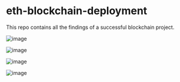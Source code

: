 # eth-blockchain-deployment
This repo contains all the findings of a successful blockchain project.

![image](https://user-images.githubusercontent.com/37605427/132278680-a5c29822-e537-4a66-bd47-c9653e0b9aa8.png)

![image](https://user-images.githubusercontent.com/37605427/132278822-81882e2e-49c2-4f41-a72b-03fd2fbf8a2a.png)

![image](https://user-images.githubusercontent.com/37605427/132278720-d4747405-6e91-4339-97ae-8b3fd982142f.png)

![image](https://user-images.githubusercontent.com/37605427/132278765-6b7fa93b-8afa-40b5-93a2-ccb792d9fa89.png)
